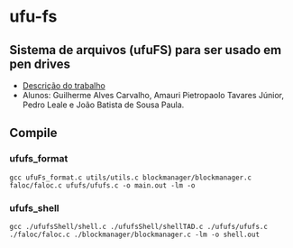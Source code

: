# ufu-fs

## Sistema de arquivos (ufuFS) para ser usado em pen drives

- [Descrição do trabalho](https://ufubr.sharepoint.com/sites/GBC045-SistemasOperacionaisMaterial/Documentos%20Compartilhados/8%20-%20Unidade%20VIII%20(Estudo%20de%20Casos%20-%20TCDs)/TEMAS/TCD-G3.pdf)
- Alunos: Guilherme Alves Carvalho, Amauri Pietropaolo Tavares Júnior, Pedro Leale e João Batista de Sousa Paula.

## Compile

### ufufs_format

`gcc ufuFs_format.c utils/utils.c blockmanager/blockmanager.c faloc/faloc.c ufufs/ufufs.c -o main.out -lm -o `

### ufufs_shell

`gcc ./ufufsShell/shell.c ./ufufsShell/shellTAD.c ./ufufs/ufufs.c ./faloc/faloc.c ./blockmanager/blockmanager.c -lm -o shell.out`